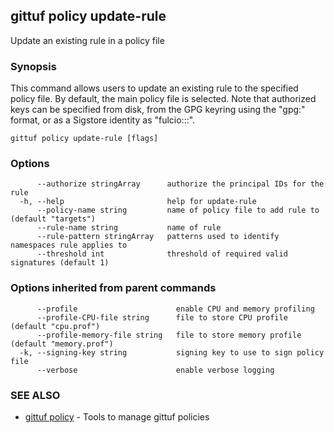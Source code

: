 ## gittuf policy update-rule

Update an existing rule in a policy file

### Synopsis

This command allows users to update an existing rule to the specified policy file. By default, the main policy file is selected. Note that authorized keys can be specified from disk, from the GPG keyring using the "gpg:<fingerprint>" format, or as a Sigstore identity as "fulcio:<identity>::<issuer>".

```
gittuf policy update-rule [flags]
```

### Options

```
      --authorize stringArray      authorize the principal IDs for the rule
  -h, --help                       help for update-rule
      --policy-name string         name of policy file to add rule to (default "targets")
      --rule-name string           name of rule
      --rule-pattern stringArray   patterns used to identify namespaces rule applies to
      --threshold int              threshold of required valid signatures (default 1)
```

### Options inherited from parent commands

```
      --profile                      enable CPU and memory profiling
      --profile-CPU-file string      file to store CPU profile (default "cpu.prof")
      --profile-memory-file string   file to store memory profile (default "memory.prof")
  -k, --signing-key string           signing key to use to sign policy file
      --verbose                      enable verbose logging
```

### SEE ALSO

* [gittuf policy](gittuf_policy.md)	 - Tools to manage gittuf policies

